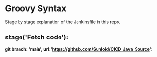 # Groovy Syntax 
Stage by stage explanation of the Jenkinsfile in this repo. 

## stage('Fetch code'): 
**git branch: 'main', url:'https://github.com/Sunloid/CICD_Java_Source'**: 
          